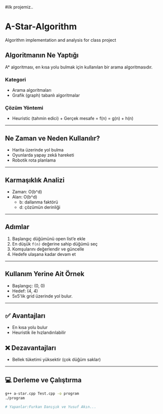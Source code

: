 #ilk projemiz..


# A-Star-Algorithm
Algorithm implementation and analysis for class project

## Algoritmanın Ne Yaptığı
A* algoritması, en kısa yolu bulmak için kullanılan bir arama algoritmasıdır.

### Kategori
- Arama algoritmaları
- Grafik (graph) tabanlı algoritmalar

### Çözüm Yöntemi
- Heuristic (tahmin edici) + Gerçek mesafe = f(n) = g(n) + h(n)

---

## Ne Zaman ve Neden Kullanılır?
- Harita üzerinde yol bulma
- Oyunlarda yapay zekâ hareketi
- Robotik rota planlama

---

## Karmaşıklık Analizi
- Zaman: O(b^d)
- Alan: O(b^d)
  - b: dallanma faktörü
  - d: çözümün derinliği

---

## Adımlar
1. Başlangıç düğümünü open list’e ekle
2. En düşük `f(n)` değerine sahip düğümü seç
3. Komşularını değerlendir ve güncelle
4. Hedefe ulaşana kadar devam et

---

## Kullanım Yerine Ait Örnek
- Başlangıç: (0, 0)
- Hedef: (4, 4)
- 5x5'lik grid üzerinde yol bulur.

---

## ✅ Avantajları
- En kısa yolu bulur
- Heuristik ile hızlandırılabilir

## ❌ Dezavantajları
- Bellek tüketimi yüksektir (çok düğüm saklar)

---

## 💻 Derleme ve Çalıştırma

```bash
g++ a-star.cpp Test.cpp -o program
./program

# Yapanlar:Furkan Danışık ve Yusuf Akın...
